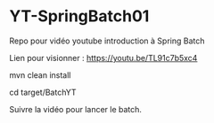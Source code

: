# YT-SpringBatch01
Repo pour vidéo youtube introduction à Spring Batch

Lien pour visionner : https://youtu.be/TL91c7b5xc4


mvn clean install

cd target/BatchYT

Suivre la vidéo pour lancer le batch.
